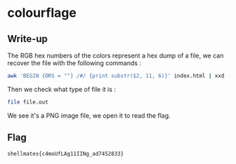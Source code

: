 # colourflage

## Write-up

The RGB hex numbers of the colors represent a hex dump of a file, we can recover the file with the following commands :  

```bash
awk 'BEGIN {ORS = ""} /#/ {print substr($2, 11, 6)}' index.html | xxd -p -r >file.out
```

Then we check what type of file it is :  

```bash
file file.out
```

We see it's a PNG image file, we open it to read the flag.

## Flag

`shellmates{c4moUfLAg11IINg_ad7452833}`
